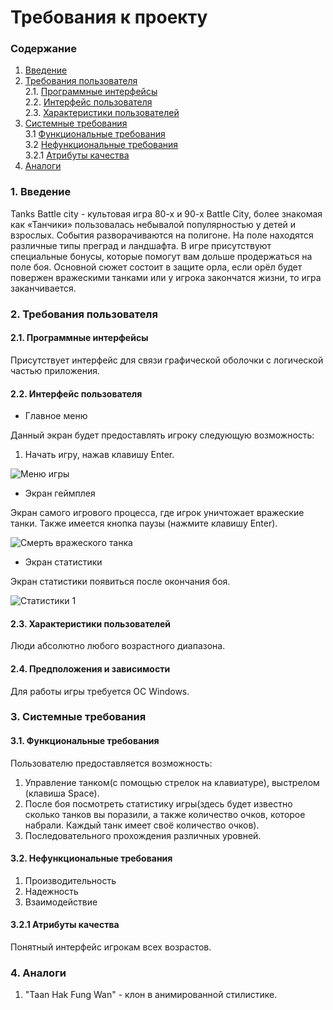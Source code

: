 # Требования к проекту
### Содержание
1. [Введение](#1)
2. [Требования пользователя](#2) <br>
  2.1. [Программные интерфейсы](#2.1) <br>
  2.2. [Интерфейс пользователя](#2.2) <br>
  2.3. [Характеристики пользователей](#2.3) <br>
3. [Системные требования](#3) <br>
  3.1 [Функциональные требования](#3.1) <br>
  3.2 [Нефункциональные требования](#3.2) <br>
    3.2.1 [Атрибуты качества](#3.2.1) <br>
 4. [Аналоги](#4) <br>
 
### 1. Введение <a name="1"></a>
Tanks Battle city - культовая игра 80-х и 90-х Battle City, более знакомая как «Танчики» пользовалась небывалой популярностью у детей и взрослых. События разворачиваются на полигоне. На поле находятся различные типы преград и ландшафта. В игре присутствуют специальные бонусы, которые помогут вам дольше продержаться на поле боя. Основной сюжет состоит в защите орла, если орёл будет повержен вражескими танками или у игрока закончатся жизни, то игра заканчивается.

### 2. Требования пользователя <a name="2"></a>
#### 2.1. Программные интерфейсы <a name="2.1"></a>
Присутствует интерфейс для связи графической оболочки с логической частью приложения.
#### 2.2. Интерфейс пользователя <a name="2.2"></a>
- Главное меню

Данный экран будет предоставлять игроку следующую возможность:
1. Начать игру, нажав клавишу Enter.

![Меню игры](https://user-images.githubusercontent.com/46083782/66355687-d45d3d00-e970-11e9-8e4b-0ac13fffdfb8.png)

- Экран геймплея

Экран самого игрового процесса, где игрок уничтожает вражеские танки. Также имеется кнопка паузы (нажмите клавишу Enter).

![Смерть вражеского танка](https://user-images.githubusercontent.com/46083782/66355862-86950480-e971-11e9-96a8-3733270118d2.png)

- Экран cтатистики

Экран статистики появиться после окончания боя.

![Статистики 1](https://user-images.githubusercontent.com/46083782/69270857-e0315580-0be4-11ea-8587-8a9521a12876.png)

#### 2.3. Характеристики пользователей <a name="2.3"></a>
Люди абсолютно любого возрастного диапазона. 
#### 2.4. Предположения и зависимости <a name="2.4"></a>
Для работы игры требуется ОС Windows.

### 3. Системные требования <a name="3"></a>
#### 3.1. Функциональные требования <a name="3.1"></a>
Пользователю предоставляется возможность:
  1. Управление танком(с помощью стрелок на клавиатуре), выстрелом (клавиша Space).
  2. После боя посмотреть статистику игры(здесь будет известно сколько танков вы поразили, а также количество очков, которое набрали.     Каждый танк имеет своё количество очков).
  3. Последовательного прохождения различных уровней.
#### 3.2. Нефункциональные требования <a name="3.2"></a> 
1. Производительность
2. Надежность
3. Взаимодействие
#### 3.2.1 Атрибуты качества <a name="3.2.1"></a>
Понятный интерфейс игрокам всех возрастов.

 ### 4. Аналоги <a name="4"></a>
 1. "Taan Hak Fung Wan" - клон в анимированной стилистике.

